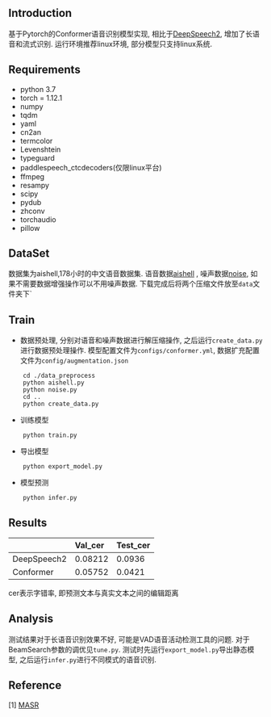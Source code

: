 ## Introduction

基于Pytorch的Conformer语音识别模型实现, 相比于[DeepSpeech2](https://github.com/lisj1211/DeepSpeech2), 增加了长语音和流式识别. 运行环境推荐linux环境, 部分模型只支持linux系统. 

## Requirements

* python 3.7
* torch = 1.12.1
* numpy
* tqdm
* yaml
* cn2an
* termcolor
* Levenshtein
* typeguard
* paddlespeech_ctcdecoders(仅限linux平台)
* ffmpeg
* resampy
* scipy
* pydub
* zhconv
* torchaudio
* pillow

## DataSet

数据集为aishell,178小时的中文语音数据集.
语音数据[aishell](https://openslr.magicdatatech.com/resources/33/data_aishell.tgz)
, 噪声数据[noise](http://www.openslr.org/resources/28/rirs_noises.zip), 如果不需要数据增强操作可以不用噪声数据.
下载完成后将两个压缩文件放至`data`文件夹下`

## Train

* 数据预处理, 分别对语音和噪声数据进行解压缩操作, 之后运行`create_data.py`进行数据预处理操作.
  模型配置文件为`configs/conformer.yml`, 数据扩充配置文件为`config/augmentation.json`

```
    cd ./data_preprocess
    python aishell.py
    python noise.py
    cd ..
    python create_data.py
```

* 训练模型

```
    python train.py
```

* 导出模型

```
    python export_model.py
```

* 模型预测

```
    python infer.py
```

## Results

|             | Val_cer | Test_cer |
|:------------|:--------|:---------|
| DeepSpeech2 | 0.08212 | 0.0936   |
| Conformer   | 0.05752 | 0.0421   |

cer表示字错率, 即预测文本与真实文本之间的编辑距离

## Analysis

测试结果对于长语音识别效果不好, 可能是VAD语音活动检测工具的问题. 对于BeamSearch参数的调优见`tune.py`. 测试时先运行`export_model.py`导出静态模型, 之后运行`infer.py`进行不同模式的语音识别.
## Reference

[1] [MASR](https://github.com/yeyupiaoling/MASR)
